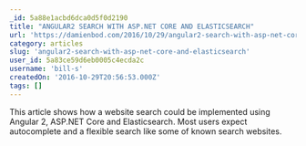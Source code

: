```yaml
---
_id: 5a88e1acbd6dca0d5f0d2190
title: "ANGULAR2 SEARCH WITH ASP.NET CORE AND ELASTICSEARCH"
url: 'https://damienbod.com/2016/10/29/angular2-search-with-asp-net-core-and-elasticsearch/'
category: articles
slug: 'angular2-search-with-asp-net-core-and-elasticsearch'
user_id: 5a83ce59d6eb0005c4ecda2c
username: 'bill-s'
createdOn: '2016-10-29T20:56:53.000Z'
tags: []
---
```


This article shows how a website search could be implemented using Angular 2, ASP.NET Core and Elasticsearch. Most users expect autocomplete and a flexible search like some of known search websites.
